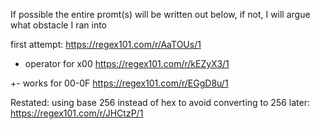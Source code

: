 If possible the entire promt(s) will be written out below, if not, I will argue what obstacle I ran into

first attempt: https://regex101.com/r/AaTOUs/1

+ operator for x00 https://regex101.com/r/kEZyX3/1

+- works for 00-0F https://regex101.com/r/EGgD8u/1

Restated:
using base 256 instead of hex to avoid converting to 256 later: https://regex101.com/r/JHCtzP/1
